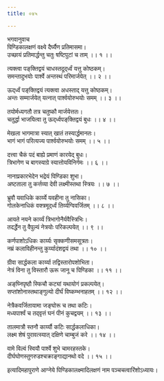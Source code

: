 ```yaml
---
title: ०४५

---
```

भगवानुवाच  
पिण्डिकालक्षणं वक्ष्ये दैर्घ्यैण प्रतिमासमा।  
उच्छायं प्रतिमार्द्धन्तु चतुः षष्टिपुटां च ताम् ।। १ ।।  
  
त्यक्त्वा पङ्‌क्तिद्वयं चाधस्तदूद्‌र्ध्वं यत्तु कोष्ठकम्।  
समन्तादुभयोः पार्श्वे अन्तस्थं परिमार्जयेत् ।। २ ।।  
  
ऊद्‌र्ध्वं पङ्‌क्तिद्वयं त्यक्त्वा अधस्ताद् यत्तु कोष्ठकम्।  
अन्तः सम्मार्जयेत् यत्नात् पार्श्वयोरुभयोः समम् ।। ३ ।।  
  
तयोर्मध्यगतौ तत्र चतुष्कौ मार्जयेत्ततः।  
चतुर्द्धा भाजयित्वा तु ऊद्‌र्ध्वपङ्‌क्तिद्वयं बुधः ।। ४ ।।  
  
मेखला भागमात्रा स्यात् खातं तस्यार्द्धमानतः।  
भागं भागं परित्यज्य पार्श्वयोरुभयोः समम् ।। ५ ।।  
  
दत्त्वा चैकं पदं बाह्ये प्रमाणं कारयेद् बुधः।  
त्रिभागेण च बागस्याग्रे स्यात्तोयविनिर्गमः ।। ६ ।।  
  
नानाप्रकारभेदेन भद्रेयं पिण्डिका शुभा।  
अष्टताला तु कर्त्तव्या देवी लक्ष्मीस्तथा स्त्रियः ।। ७ ।।  
  
भ्रुवौ यवाधिके कार्य्ये यवहीना तु नासिका।  
गोलकेनाधिकं वक्त्रमूद्‌र्ध्वं तिर्य्यग्विवर्जितम् ।। ८ ।।  
  
आयते नयने कार्य्यं त्रिभागोनैर्यवैस्त्रिभिः।  
तदर्द्धेन तु वैपुल्यं नेत्रयोः परिकल्पयेत् ।। ९ ।।  
  
कर्णपाशोऽधिकः कार्य्यः सृक्कणीसमसूत्रतः।  
नम्रं कलाविहीनन्तु कुर्य्यादंशद्वयं तथा ।। १० ।।  
  
ग्रीवा सार्द्धकला कार्य्या तद्विस्तारोपशोभिता।  
नेत्रं विना तु विस्तारौ ऊरू जानू च पिण्डिका ।। ११ ।।  
  
अङ्‌घ्निपृष्ठौ स्फिचौ कट्यां यथायोगं प्रकल्पयेत्।  
सप्तांशोनास्तथाङ्गुल्यो दीर्घं विष्कम्भनाहतम् ।। १२ ।।  
  
नेत्रैकवर्जितायामा जङ्घोरू च तथा कटिः।  
मध्यपार्श्वं च तद्‌वृत्तं घनं पीनं कुचद्वयम् ।। १३ ।।  
  
तालमात्रौ स्तनौ कार्य्यौ कटिः सार्द्धकलाधिका।  
लक्ष्म शेषं पुरावत्स्यात् दक्षिणे चाम्बुजं करे ।। १४ ।।  
  
वामे विल्वं स्वियौ पार्श्वे शुभे चामरहस्तके।  
दीर्घघोणस्तुगरुडश्चक्राङ्गाद्यानथो वदे ।। १५ ।।  
  
इत्यादिमहापुराणे आग्नेये पिण्डिकालक्ष्मादिलक्षणं नाम पञ्चचत्वारिंशोऽध्यायः।